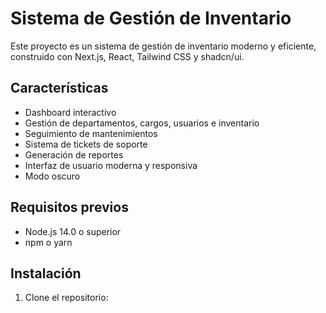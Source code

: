 # Sistema de Gestión de Inventario

Este proyecto es un sistema de gestión de inventario moderno y eficiente, construido con Next.js, React, Tailwind CSS y shadcn/ui.

## Características

- Dashboard interactivo
- Gestión de departamentos, cargos, usuarios e inventario
- Seguimiento de mantenimientos
- Sistema de tickets de soporte
- Generación de reportes
- Interfaz de usuario moderna y responsiva
- Modo oscuro

## Requisitos previos

- Node.js 14.0 o superior
- npm o yarn

## Instalación

1. Clone el repositorio:

